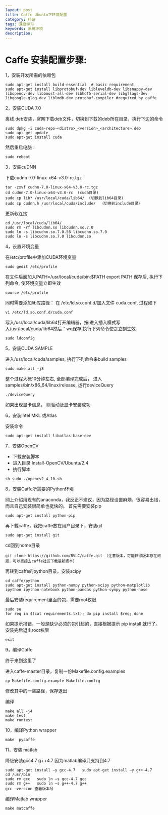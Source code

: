 ```yaml
---
layout: post
title: Caffe Ubuntu下环境配置
category: 科研
tags: 深度学习
keywords: 系统环境
description: 
---
```


# Caffe 安装配置步骤:

1，安装开发所需的依赖包

```Shell
sudo apt-get install build-essential  # basic requirement
sudo apt-get install libprotobuf-dev libleveldb-dev libsnappy-dev libopencv-dev libboost-all-dev libhdf5-serial-dev libgflags-dev libgoogle-glog-dev liblmdb-dev protobuf-compiler #required by caffe
```

2，安装CUDA 7.0

离线.deb安装，官网下载deb文件，切换到下载的deb所在目录，执行下边的命令

```Shell
sudo dpkg -i cuda-repo-<distro>_<version>_<architecture>.deb
sudo apt-get update 
sudo apt-get install cuda
```

然后重启电脑：

```Shell
sudo reboot
```

3，安装cuDNN

下载cudnn-7.0-linux-x64-v3.0-rc.tgz

```shell
tar -zxvf cudnn-7.0-linux-x64-v3.0-rc.tgz
cd cudnn-7.0-linux-x64-v3.0-rc  (cuda目录)
sudo cp lib* /usr/local/cuda/lib64/  (切换到lib64目录)
sudo cp cudnn.h /usr/local/cuda/include/  （切换到include目录）
```

更新软连接

```Shell
cd /usr/local/cuda/lib64/
sudo rm -rf libcudnn.so libcudnn.so.7.0
sudo ln -s libcudnn.so.7.0.58 libcudnn.so.7.0
sudo ln -s libcudnn.so.7.0 libcudnn.so
```

4，设置环境变量

在/etc/profile中添加CUDA环境变量

```Shell
sudo gedit /etc/profile
```

在文件后面加入PATH=/usr/local/cuda/bin:$PATH export PATH 保存后, 执行下列命令, 使环境变量立即生效

```Shell
source /etc/profile
```

同时需要添加lib库路径： 在 /etc/ld.so.conf.d/加入文件 cuda.conf, 过程如下

```Shell
vi /etc/ld.so.conf.d/cuda.conf
```

写入/usr/local/cuda/lib64打开编辑器，按i进入插入模式写入/usr/local/cuda/lib64然后：wq保存,执行下列命令使之立刻生效

```Shell
sudo ldconfig
```

5，安装CUDA SAMPLE

进入/usr/local/cuda/samples, 执行下列命令来build samples

```Shell
sudo make all –j8
```

整个过程大概10分钟左右, 全部编译完成后， 进入 samples/bin/x86_64/linux/release, 运行deviceQuery

```Shell
./deviceQuery
```

如果出现显卡信息， 则驱动及显卡安装成功

6，安装Intel MKL 或Atlas

安装命令

```Shell
sudo apt-get install libatlas-base-dev
```

7，安装OpenCV

- 下载安装脚本
- 进入目录 Install-OpenCV/Ubuntu/2.4
- 执行脚本

```Shell
sh sudo ./opencv2_4_10.sh
```

8，安装Caffe所需要的Python环境

网上介绍用现有的anaconda，我反正不建议，因为路径设置麻烦，很容易出错，而且自己安装很简单也挺快的。
首先需要安装pip

```Shell
sudo apt-get install python-pip
```

再下载caffe，我把caffe放在用户目录下，安装git

```Shell
sudo apt-get install git
```

cd回到home目录

```Shell
git clone https://github.com/BVLC/caffe.git （注意版本，可能获得版本存在问题，可以直接去caffe社区下载最新版本）
```

再转到caffe的python目录，安装scipy

```Shell
cd caffe/python
sudo apt-get install python-numpy python-scipy python-matplotlib ipython ipython-notebook python-pandas python-sympy python-nose
```

最后安装requirement里面的包，需要root权限

```Shell
sudo su
for req in $(cat requirements.txt); do pip install $req; done
```

如果提示报错，一般是缺少必须的包引起的，直接根据提示 pip install <package-name>就行了。
安装完后退出root权限

```Shell
exit 
```

9，编译Caffe

终于来到这里了

进入caffe-master目录，复制一份Makefile.config.examples

```Shell
cp Makefile.config.example Makefile.config
```

修改其中的一些路径，保存退出

编译

```Shell
make all -j4
make test
make runtest
```

10，编译Python wrapper

```Shell
make  pycaffe
```

11，安装 matlab

降级安装gcc4.7  g++4.7 因为matlab编译只支持到4.7

```Shell
sudo apt-get install –y gcc-4.7   sudo apt-get install –y g++-4.7
cd /usr/bin
sudo rm gcc   sudo ln –s gcc-4.7 gcc
sudo rm g++   sudo ln –s g++-4.7 g++
gcc –version 查看版本号
```

编译Matlab wrapper

```Shell
make matcaffe 
```
